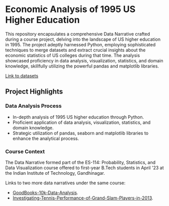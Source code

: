# Economic Analysis of 1995 US Higher Education

This repository encapsulates a comprehensive Data Narrative crafted during a course project, delving into the landscape of US higher education in 1995. The project adeptly harnessed Python, employing sophisticated techniques to merge datasets and extract crucial insights about the economic statistics of US colleges during that time. The analysis showcased proficiency in data analysis, visualization, statistics, and domain knowledge, skillfully utilizing the powerful pandas and matplotlib libraries.

[Link to datasets](https://lib.stat.cmu.edu/datasets/colleges/) 
## Project Highlights

### Data Analysis Process
- In-depth analysis of 1995 US higher education through Python.
- Proficient application of data analysis, visualization, statistics, and domain knowledge.
- Strategic utilization of pandas, seaborn and matplotlib libraries to enhance the analytical process.

### Course Context
The Data Narrative formed part of the ES-114: Probability, Statistics, and Data Visualization course offered to first-year B.Tech students in April '23 at the Indian Institute of Technology, Gandhinagar.

Links to two more data narratives under the same course:
- [GoodBooks-10k-Data-Analysis](https://github.com/Sparky1743/GoodBooks-10k-Data-Analysis).
- [Investigating-Tennis-Performance-of-Grand-Slam-Players-in-2013](https://github.com/Sparky1743/Investigating-Tennis-Performance-of-Grand-Slam-Players-in-2013).
